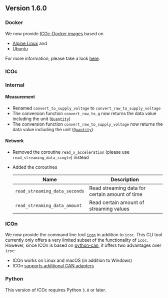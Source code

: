 ## Version 1.6.0

### Docker

We now provide [ICOc-Docker images](https://hub.docker.com/repository/docker/mytoolit) based on

- [Alpine Linux](../../Docker/Alpine/Dockerfile) and
- [Ubuntu](../../Docker/Ubuntu/Dockerfile)

For more information, please take a look [here](https://mytoolit.github.io/ICOc/#docker-on-linux).

### ICOc

### Internal

#### Measurement

- Renamed `convert_to_supply_voltage` to `convert_raw_to_supply_voltage`
- The conversion function `convert_raw_to_g` now returns the data value including the unit ([`Quantity`][])
- The conversion function `convert_raw_to_supply_voltage` now returns the data value including the unit ([`Quantity`][])

[`quantity`]: https://pint.readthedocs.io/en/stable/_modules/pint/quantity.html

#### Network

- Removed the coroutine `read_x_acceleration` (please use `read_streaming_data_single`) instead
- Added the coroutines

  | Name                          | Description                                    |
  | ----------------------------- | ---------------------------------------------- |
  | `read_streaming_data_seconds` | Read streaming data for certain amount of time |
  | `read_streaming_data_amount`  | Read certain amount of streaming values        |

### ICOn

We now provide the command line tool [`icon`](https://mytoolit.github.io/ICOc/#icon-cli-tool) in addition to `icoc`. This CLI tool currently only offers a very limited subset of the functionality of `icoc`. However, since ICOn is based on [python-can](https://python-can.readthedocs.io), it offers two advantages over `icoc`:

- ICOn works on Linux and macOS (in addition to Windows)
- ICOn [supports additional CAN adapters](https://python-can.readthedocs.io/en/master/interfaces.html)

### Python

This version of ICOc requires Python `3.8` or later.
